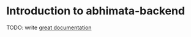 # Introduction to abhimata-backend

TODO: write [great documentation](http://jacobian.org/writing/great-documentation/what-to-write/)
